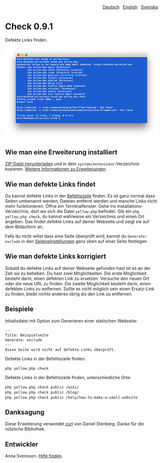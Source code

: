 <p align="right"><a href="README-de.md">Deutsch</a> &nbsp; <a href="README.md">English</a> &nbsp; <a href="README-sv.md">Svenska</a></p>

# Check 0.9.1

Defekte Links finden.

<p align="center"><img src="SCREENSHOT.png" alt="Bildschirmfoto"></p>

## Wie man eine Erweiterung installiert

[ZIP-Datei herunterladen](https://github.com/annaesvensson/yellow-check/archive/refs/heads/main.zip) und in dein `system/extensions`-Verzeichnis kopieren. [Weitere Informationen zu Erweiterungen](https://github.com/annaesvensson/yellow-update/tree/main/README-de.md).

## Wie man defekte Links findet

Du kannst defekte Links in der [Befehlszeile](https://github.com/annaesvensson/yellow-core/tree/main/README-de.md) finden. Es ist ganz normal dass Seiten umbenannt werden, Dateien entfernt werden und manche Links nicht mehr funktionieren. Öffne ein Terminalfenster. Gehe ins Installations-Verzeichnis, dort wo sich die Datei `yellow.php` befindet. Gib ein `php yellow.php check`, du kannst wahlweise ein Verzeichnis und einen Ort angeben. Das findet defekte Links auf deiner Webseite und zeigt sie auf dem Bildschirm an.

Falls du nicht willst dass eine Seite überprüft wird, kannst du `Generate: exclude` in den [Seiteneinstellungen](https://github.com/annaesvensson/yellow-core/tree/main/README-de.md#einstellungen-seite) ganz oben auf einer Seite festlegen.

## Wie man defekte Links korrigiert

Sobald du defekte Links auf deiner Webseite gefunden hast ist es an der Zeit sie zu beheben. Du hast zwei Möglichkeiten. Die erste Möglichkeit besteht darin, einen defekten Link zu ersetzen. Versuche den neuen Ort oder die neue URL zu finden. Die zweite Möglichkeit besteht darin, einen defekten Links zu entfernen. Sollte es nicht möglich sein einen Ersatz-Link zu finden, bleibt nichts anderes übrig als den Link zu entfernen.

## Beispiele

Inhaltsdatei mit Option zum Generieren einer statischen Webseite:

    ---
    Title: Beispielseite
    Generate: exclude
    ---
    Diese Seite wird nicht auf defekte Links überprüft.

Defekte Links in der Befehlszeile finden:

`php yellow.php check`  

Defekte Links in der Befehlszeile finden, unterschiedliche Orte:

`php yellow.php check public /wiki/`  
`php yellow.php check public /blog/`  
`php yellow.php check public /help/how-to-make-a-small-website`  

## Danksagung

Diese Erweiterung verwendet [curl](https://github.com/curl/curl) von Daniel Stenberg. Danke für die nützliche Bibliothek.

## Entwickler

Anna Svensson. [Hilfe finden](https://datenstrom.se/de/yellow/help/).
